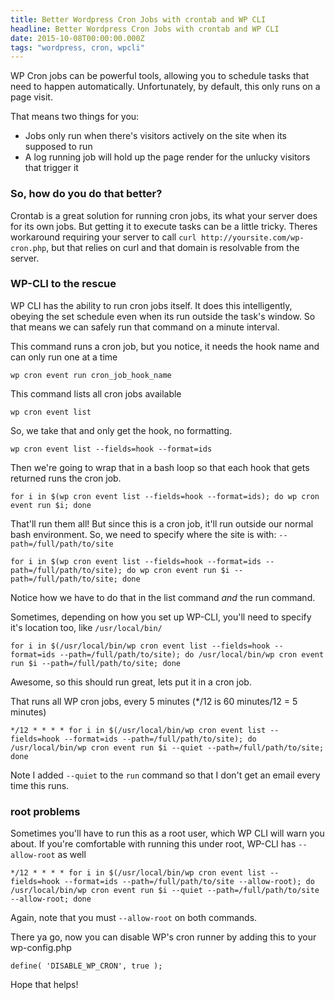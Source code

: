```yaml
---
title: Better Wordpress Cron Jobs with crontab and WP CLI
headline: Better Wordpress Cron Jobs with crontab and WP CLI
date: 2015-10-08T00:00:00.000Z
tags: "wordpress, cron, wpcli"
---
```


WP Cron jobs can be powerful tools, allowing you to schedule tasks that need to happen automatically. Unfortunately, by default, this only runs on a page visit.

That means two things for you:

- Jobs only run when there's visitors actively on the site when its supposed to run
- A log running job will hold up the page render for the unlucky visitors that trigger it

### So, how do you do that better?

Crontab is a great solution for running cron jobs, its what your server does for its own jobs. But getting it to execute tasks can be a little tricky. Theres workaround requiring your server to call `curl http://yoursite.com/wp-cron.php`, but that relies on curl and that domain is resolvable from the server.

### WP-CLI to the rescue

WP CLI has the ability to run cron jobs itself. It does this intelligently, obeying the set schedule even when its run outside the task's window. So that means we can safely run that command on a minute interval.

This command runs a cron job, but you notice, it needs the hook name and can only run one at a time

`wp cron event run cron_job_hook_name`

This command lists all cron jobs available

`wp cron event list`

So, we take that and only get the hook, no formatting.

`wp cron event list --fields=hook --format=ids`

Then we're going to wrap that in a bash loop so that each hook that gets returned runs the cron job.

`for i in $(wp cron event list --fields=hook --format=ids); do wp cron event run $i; done`

That'll run them all! But since this is a cron job, it'll run outside our normal bash environment. So, we need to specify where the site is with: `--path=/full/path/to/site`

`for i in $(wp cron event list --fields=hook --format=ids --path=/full/path/to/site); do wp cron event run $i --path=/full/path/to/site; done`

Notice how we have to do that in the list command _and_ the run command.

Sometimes, depending on how you set up WP-CLI, you'll need to specify it's location too, like `/usr/local/bin/`

`for i in $(/usr/local/bin/wp cron event list --fields=hook --format=ids --path=/full/path/to/site); do /usr/local/bin/wp cron event run $i --path=/full/path/to/site; done`

Awesome, so this should run great, lets put it in a cron job.

That runs all WP cron jobs, every 5 minutes (\*/12 is 60 minutes/12 = 5 minutes)

`*/12 * * * * for i in $(/usr/local/bin/wp cron event list --fields=hook --format=ids --path=/full/path/to/site); do /usr/local/bin/wp cron event run $i --quiet --path=/full/path/to/site; done`

Note I added `--quiet` to the `run` command so that I don't get an email every time this runs.

### root problems

Sometimes you'll have to run this as a root user, which WP CLI will warn you about. If you're comfortable with running this under root, WP-CLI has `--allow-root` as well

`*/12 * * * * for i in $(/usr/local/bin/wp cron event list --fields=hook --format=ids --path=/full/path/to/site --allow-root); do /usr/local/bin/wp cron event run $i --quiet --path=/full/path/to/site --allow-root; done`

Again, note that you must `--allow-root` on both commands.

There ya go, now you can disable WP's cron runner by adding this to your wp-config.php

`define( 'DISABLE_WP_CRON', true );`

Hope that helps!
